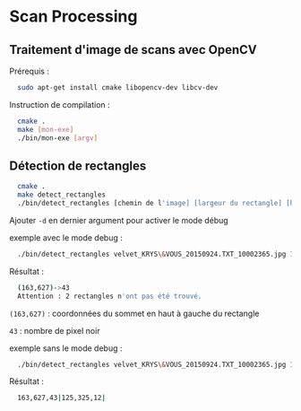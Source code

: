 Scan Processing
===============


## Traitement d'image de scans avec OpenCV

Prérequis :

```bash
  sudo apt-get install cmake libopencv-dev libcv-dev
```

Instruction de compilation :

```bash
  cmake .
  make [mon-exe]
  ./bin/mon-exe [argv]
```

## Détection de rectangles

```bash
  cmake .
  make detect_rectangles
  ./bin/detect_rectangles [chemin de l'image] [largeur du rectangle] [hauteur du rectangle] [épaisseur] [nombre de rectangles à trouver]
```
Ajouter `-d` en dernier argument pour activer le mode débug

exemple avec le mode debug :

```bash
  ./bin/detect_rectangles velvet_KRYS\&VOUS_20150924.TXT_10002365.jpg 17 17 2 72 -d
```
Résultat :

```bash
  (163,627)->43
  Attention : 2 rectangles n'ont pas été trouvé.
```

`(163,627)` : coordonnées du sommet en haut à gauche du rectangle

`43` : nombre de pixel noir

exemple sans le mode debug :

```bash
  ./bin/detect_rectangles velvet_KRYS\&VOUS_20150924.TXT_10002365.jpg 17 17  2 72
```
Résultat :

```bash
  163,627,43|125,325,12|
```
